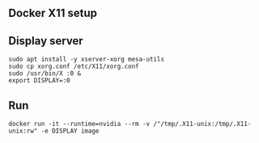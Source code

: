 ## Docker X11 setup

## Display server

    sudo apt install -y xserver-xorg mesa-utils
    sudo cp xorg.conf /etc/X11/xorg.conf
    sudo /usr/bin/X :0 &
    export DISPLAY=:0

## Run

    docker run -it --runtime=nvidia --rm -v /"/tmp/.X11-unix:/tmp/.X11-unix:rw" -e DISPLAY image

